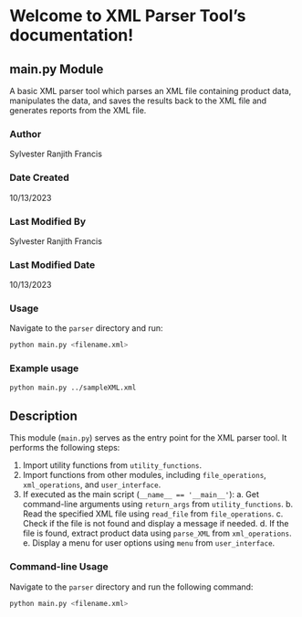 # Welcome to XML Parser Tool’s documentation!

## main.py Module

A basic XML parser tool which parses an XML file containing product data, manipulates the data, and saves the results back to the XML file and generates reports from the XML file.

### Author
Sylvester Ranjith Francis

### Date Created
10/13/2023

### Last Modified By
Sylvester Ranjith Francis

### Last Modified Date
10/13/2023

### Usage
Navigate to the `parser` directory and run:

```bash
python main.py <filename.xml>
```
### Example usage
```bash
python main.py ../sampleXML.xml
```
## Description

This module (`main.py`) serves as the entry point for the XML parser tool. It performs the following steps:

1. Import utility functions from `utility_functions`.
2. Import functions from other modules, including `file_operations`, `xml_operations`, and `user_interface`.
3. If executed as the main script (`__name__ == '__main__'`):
    a. Get command-line arguments using `return_args` from `utility_functions`.
    b. Read the specified XML file using `read_file` from `file_operations`.
    c. Check if the file is not found and display a message if needed.
    d. If the file is found, extract product data using `parse_XML` from `xml_operations`.
    e. Display a menu for user options using `menu` from `user_interface`.

### Command-line Usage

Navigate to the `parser` directory and run the following command:

```bash
python main.py <filename.xml>
```